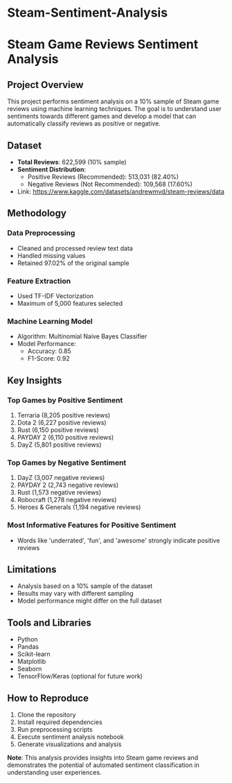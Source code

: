 # Steam-Sentiment-Analysis
 
# Steam Game Reviews Sentiment Analysis

## Project Overview
This project performs sentiment analysis on a 10% sample of Steam game reviews using machine learning techniques. The goal is to understand user sentiments towards different games and develop a model that can automatically classify reviews as positive or negative.

## Dataset
- **Total Reviews**: 622,599 (10% sample)
- **Sentiment Distribution**:
  - Positive Reviews (Recommended): 513,031 (82.40%)
  - Negative Reviews (Not Recommended): 109,568 (17.60%)
- Link: https://www.kaggle.com/datasets/andrewmvd/steam-reviews/data

## Methodology

### Data Preprocessing
- Cleaned and processed review text data
- Handled missing values
- Retained 97.02% of the original sample

### Feature Extraction
- Used TF-IDF Vectorization
- Maximum of 5,000 features selected

### Machine Learning Model
- Algorithm: Multinomial Naive Bayes Classifier
- Model Performance:
  - Accuracy: 0.85
  - F1-Score: 0.92

## Key Insights

### Top Games by Positive Sentiment
1. Terraria (8,205 positive reviews)
2. Dota 2 (6,227 positive reviews)
3. Rust (6,150 positive reviews)
4. PAYDAY 2 (6,110 positive reviews)
5. DayZ (5,801 positive reviews)

### Top Games by Negative Sentiment
1. DayZ (3,007 negative reviews)
2. PAYDAY 2 (2,743 negative reviews)
3. Rust (1,573 negative reviews)
4. Robocraft (1,278 negative reviews)
5. Heroes & Generals (1,194 negative reviews)

### Most Informative Features for Positive Sentiment
- Words like 'underrated', 'fun', and 'awesome' strongly indicate positive reviews

## Limitations
- Analysis based on a 10% sample of the dataset
- Results may vary with different sampling
- Model performance might differ on the full dataset

## Tools and Libraries
- Python
- Pandas
- Scikit-learn
- Matplotlib
- Seaborn
- TensorFlow/Keras (optional for future work)

## How to Reproduce
1. Clone the repository
2. Install required dependencies
3. Run preprocessing scripts
4. Execute sentiment analysis notebook
5. Generate visualizations and analysis

**Note**: This analysis provides insights into Steam game reviews and demonstrates the potential of automated sentiment classification in understanding user experiences.
